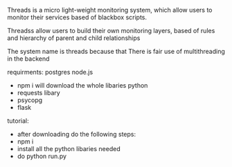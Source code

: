 Threads is a micro light-weight monitoring system, which allow users to monitor their services based of blackbox scripts.

Threadss allow users to build their own monitoring layers, based of rules and hierarchy of parent and child relationships

The system name is threads because that There is fair use of multithreading in the backend

requirments:
postgres
node.js
  * npm i will download the whole libaries
python
  * requests libary
  * psycopg
  * flask
    
tutorial:
  * after downloading do the following steps:
  * npm i
  * install all the python libaries needed
  * do python run.py




